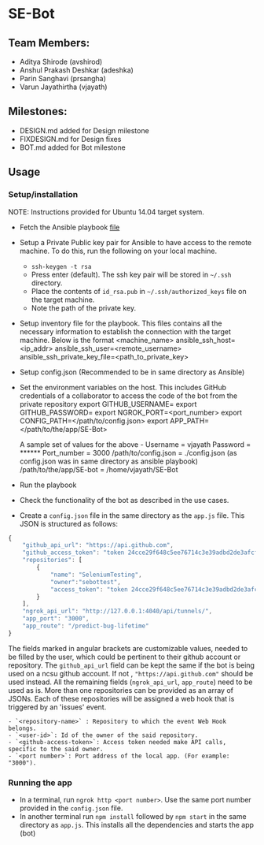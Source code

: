 # SE-Bot

## Team Members:
* Aditya Shirode (avshirod)
* Anshul Prakash Deshkar (adeshka)
* Parin Sanghavi (prsangha)
* Varun Jayathirtha (vjayath)

## Milestones:
* DESIGN.md added for Design milestone
* FIXDESIGN.md for Design fixes
* BOT.md added for Bot milestone

## Usage

### Setup/installation

NOTE: Instructions provided for Ubuntu 14.04 target system.

* Fetch the Ansible playbook [file](https://github.ncsu.edu/adeshka/SE-Bot/blob/master/ansible_playbook/setup.yml)
* Setup a Private Public key pair for Ansible to have access to the remote machine. To do this, run the following on your local machine.
    * `ssh-keygen -t rsa`    
    * Press enter (default). The ssh key pair will be stored in `~/.ssh` directory.
    * Place the contents of `id_rsa.pub` in `~/.ssh/authorized_keys` file on the target machine.
    * Note the path of the private key.
* Setup inventory file for the playbook. This files contains all the necessary information to establish the connection with the target machine. Below is the format
    <machine_name> ansible_ssh_host=<ip_addr> ansible_ssh_user=<remote_username> ansible_ssh_private_key_file=<path_to_private_key>

* Setup config.json (Recommended to be in same directory as Ansible)
* Set the environment variables on the host. This includes GitHub credentials of a collaborator to access the code of the bot from the private repository
    export GITHUB_USERNAME=<username>
    export GITHUB_PASSWORD=<password>
    export NGROK_PORT=<port_number>
    export CONFIG_PATH=</path/to/config.json>
    export APP_PATH=</path/to/the/app/SE-Bot>

    A sample set of values for the above -
    Username = vjayath
    Password =  ******
    Port_number = 3000
    /path/to/config.json =  ./config.json (as config.json was in same directory as ansible playbook)
    /path/to/the/app/SE-bot = /home/vjayath/SE-Bot
* Run the playbook
* Check the functionality of the bot as described in the use cases.


* Create a `config.json` file in the same directory as the `app.js` file. This JSON is structured as follows:

```javascript
{
    "github_api_url": "https://api.github.com",
    "github_access_token": "token 24cce29f648c5ee76714c3e39adbd2de3afcf032",
    "repositories": [
        {
            "name": "SeleniumTesting",
            "owner":"sebottest",
            "access_token": "token 24cce29f648c5ee76714c3e39adbd2de3afcf032"
        }
    ],
    "ngrok_api_url": "http://127.0.0.1:4040/api/tunnels/",
    "app_port": "3000",
    "app_route": "/predict-bug-lifetime"
}
```
The fields marked in angular brackets are customizable values, needed to be filled by the user, which could be pertinent to their github account or repository. The `github_api_url` field can be kept the same if the bot is being used on a ncsu github account. If not , `"https://api.github.com"` should be used instead. All the remaining fields (`ngrok_api_url`, `app_route`) need to be used as is. More than one repositories can be provided as an array of JSONs. Each of these repositories will be assigned a web hook that is triggered by an 'issues' event.

    - `<repository-name>` : Repository to which the event Web Hook belongs.
    - `<user-id>`: Id of the owner of the said repository.
    - `<github-access-token>`: Access token needed make API calls, specific to the said owner.
    - `<port number>`: Port address of the local app. (For example: "3000").

### Running the app
* In a terminal, run `ngrok http <port number>`. Use the same port number provided in the `config.json` file.
* In another terminal run `npm install` followed by `npm start` in the same directory as `app.js`. This installs all the dependencies and starts the app (bot)
